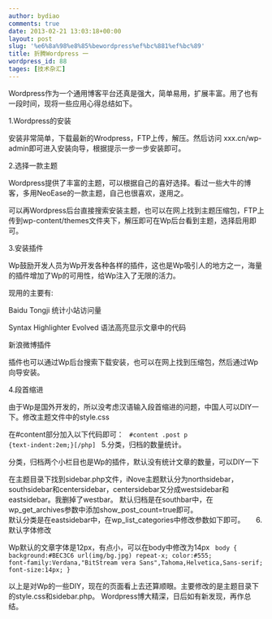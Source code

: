 ```yaml
---
author: bydiao
comments: true
date: 2013-02-21 13:03:18+00:00
layout: post
slug: '%e6%8a%98%e8%85%bewordpress%ef%bc%881%ef%bc%89'
title: 折腾Wordpress 一
wordpress_id: 88
tages: [技术杂汇]
---
```


Wordpress作为一个通用博客平台还真是强大，简单易用，扩展丰富。用了也有一段时间，现将一些应用心得总结如下。

1.Wordpress的安装

安装非常简单，下载最新的Wrodpress，FTP上传，解压。然后访问 xxx.cn/wp-admin即可进入安装向导，根据提示一步一步安装即可。

2.选择一款主题

Wordpress提供了丰富的主题，可以根据自己的喜好选择。看过一些大牛的博客，多用NeoEase的一款主题，自己也很喜欢，遂用之。

可以再Wordpress后台直接搜索安装主题，也可以在网上找到主题压缩包，FTP上传到wp-content/themes文件夹下，解压即可在Wp后台看到主题，选择启用即可。

3.安装插件

Wp鼓励开发人员为Wp开发各种各样的插件，这也是Wp吸引人的地方之一，海量的插件增加了Wp的可用性，给Wp注入了无限的活力。

现用的主要有:

Baidu Tongji 统计小站访问量

Syntax Highlighter Evolved 语法高亮显示文章中的代码

新浪微博插件

插件也可以通过Wp后台搜索下载安装，也可以在网上找到压缩包，然后通过Wp向导安装。

4.段首缩进

由于Wp是国外开发的，所以没考虑汉语输入段首缩进的问题，中国人可以DIY一下。修改主题文件中的style.css

在#content部分加入以下代码即可：
<code>
	#content .post p {text-indent:2em;}[/php]
</code>
5.分类，归档的数量统计。

分类，归档两个小栏目也是Wp的插件，默认没有统计文章的数量，可以DIY一下

在主题目录下找到sidebar.php文件，iNove主题默认分为northsidebar，southsidebar和centersidebar，centersidebar又分成westsidebar和eastsidebar。我删掉了westbar。
默认归档是在southbar中，在wp_get_archives参数中添加show_post_count=true即可。
<code>
	<?php wp_get_archives('type=monthly&show_post_count=true'); ?>
</code>
默认分类是在eastsidebar中，在wp_list_categories中修改参数如下即可。
<code>
	<?php wp_list_categories('&title_li=&show_count=1'); ?>
</code>
6.默认字体修改

Wp默认的文章字体是12px，有点小，可以在body中修改为14px
<code>
	body {
	background:#BEC3C6 url(img/bg.jpg) repeat-x;
	color:#555;
	font-family:Verdana,"BitStream vera Sans",Tahoma,Helvetica,Sans-serif;
	font-size:14px;
	}
</code>

以上是对Wp的一些DIY，现在的页面看上去还算顺眼。主要修改的是主题目录下的style.css和sidebar.php。
Wordpress博大精深，日后如有新发现，再作总结。

